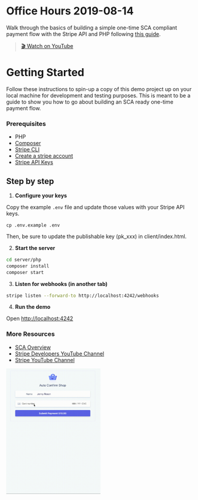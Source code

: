 # Office Hours 2019-08-14
Walk through the basics of building a simple one-time SCA compliant payment flow
with the Stripe API and PHP following [this guide](https://stripe.com/docs/payments/payment-intents/quickstart#automatic-confirmation-flow).
> [🎬 Watch on YouTube](https://www.youtube.com/watch?v=ltv44zkpgo0&list=PLy1nL-pvL2M6IYfRCmhOPcyC70zJqFoCs)

# Getting Started
Follow these instructions to spin-up a copy of this demo project up on your
local machine for development and testing purposes. This is meant to be a guide
to show you how to go about building an SCA ready one-time payment flow.

### Prerequisites
* PHP
* [Composer](https://getcomposer.org/doc/00-intro.md#installation-linux-unix-macos)
* [Stripe CLI](https://github.com/stripe/stripe-cli/)
* [Create a stripe account](https://dashboard.stripe.com/register)
* [Stripe API Keys](https://stripe.com/docs/keys)

## Step by step

1. **Configure your keys**

Copy the example `.env` file and update those values with your Stripe API keys.

```
cp .env.example .env
```

Then, be sure to update the publishable key (pk_xxx) in client/index.html.

2. **Start the server**

```sh
cd server/php
composer install
composer start
```

3. **Listen for webhooks (in another tab)**

```sh
stripe listen --forward-to http://localhost:4242/webhooks
```

4. **Run the demo**

Open [http://localhost:4242](http://localhost:4242)

### More Resources
* [SCA Overview](https://stripe.com/docs/strong-customer-authentication)
* [Stripe Developers YouTube Channel](https://www.youtube.com/channel/UCd1HAa7hlN5SCQjgCcGnsxw)
* [Stripe YouTube Channel](https://www.youtube.com/channel/UCM1guA1E-RHLO2OyfQPOkEQ)

<img src="./demo.gif" width="50%">
